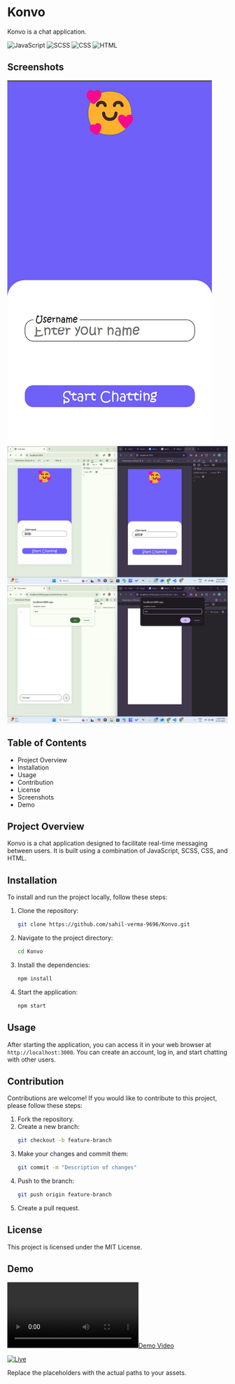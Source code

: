# Konvo

Konvo is a chat application.

![JavaScript](https://img.shields.io/badge/JavaScript-36%25-yellow)
![SCSS](https://img.shields.io/badge/SCSS-26.1%25-pink)
![CSS](https://img.shields.io/badge/CSS-25.4%25-blue)
![HTML](https://img.shields.io/badge/HTML-12.5%25-orange)

## Screenshots
![Enter Your Name ](/assets/mainSceen.png)
![Two person Screens](/assets/personscreen.png)
![Chat Screens](/assets/chatScreen.png)

## Table of Contents
- Project Overview
- Installation
- Usage
- Contribution
- License
- Screenshots
- Demo

## Project Overview
Konvo is a chat application designed to facilitate real-time messaging between users. It is built using a combination of JavaScript, SCSS, CSS, and HTML.

## Installation
To install and run the project locally, follow these steps:

1. Clone the repository:
   ```sh
   git clone https://github.com/sahil-verma-9696/Konvo.git
   ```

2. Navigate to the project directory:
   ```sh
   cd Konvo
   ```

3. Install the dependencies:
   ```sh
   npm install
   ```

4. Start the application:
   ```sh
   npm start
   ```

## Usage
After starting the application, you can access it in your web browser at `http://localhost:3000`. You can create an account, log in, and start chatting with other users.

## Contribution
Contributions are welcome! If you would like to contribute to this project, please follow these steps:

1. Fork the repository.
2. Create a new branch:
   ```sh
   git checkout -b feature-branch
   ```
3. Make your changes and commit them:
   ```sh
   git commit -m "Description of changes"
   ```
4. Push to the branch:
   ```sh
   git push origin feature-branch
   ```
5. Create a pull request.

## License
This project is licensed under the MIT License.

## Demo
[![Demo Video](/assets/KonvoDemo.mp4)](https://konvo-8458.onrender.com)

[![Live](https://img.shields.io/badge/Render-Live-blue)](https://konvo-8458.onrender.com)

Replace the placeholders with the actual paths to your assets.
